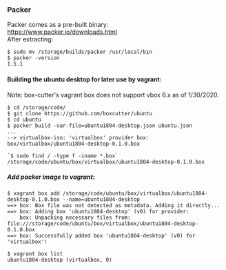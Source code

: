 ### Packer
Packer comes as a pre-built binary:<br>
https://www.packer.io/downloads.html<br>
After extracting:
```
$ sudo mv /storage/builds/packer /usr/local/bin
$ packer -version
1.5.1
```

#### Building the ubuntu desktop for later use by vagrant:
Note: box-cutter's vagrant box does not support vbox 6.x as of 1/30/2020.
```
$ cd /storage/code/
$ git clone https://github.com/boxcutter/ubuntu
$ cd ubuntu
$ packer build -var-file=ubuntu1804-desktop.json ubuntu.json
...
--> virtualbox-iso: 'virtualbox' provider box: box/virtualbox/ubuntu1804-desktop-0.1.0.box

`$ sudo find / -type f -iname *.box`
/storage/code/ubuntu/box/virtualbox/ubuntu1804-desktop-0.1.0.box
```

##### Add packer image to vagrant:
```
$ vagrant box add /storage/code/ubuntu/box/virtualbox/ubuntu1804-desktop-0.1.0.box --name=ubuntu1804-desktop
==> box: Box file was not detected as metadata. Adding it directly...
==> box: Adding box 'ubuntu1804-desktop' (v0) for provider:
    box: Unpacking necessary files from: file:///storage/code/ubuntu/box/virtualbox/ubuntu1804-desktop-0.1.0.box
==> box: Successfully added box 'ubuntu1804-desktop' (v0) for 'virtualbox'!

$ vagrant box list
ubuntu1804-desktop (virtualbox, 0)
```
